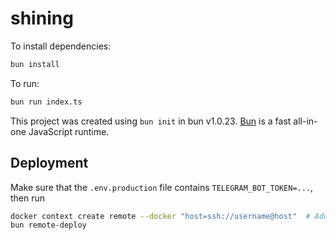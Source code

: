 # shining

To install dependencies:

```bash
bun install
```

To run:

```bash
bun run index.ts
```

This project was created using `bun init` in bun v1.0.23. [Bun](https://bun.sh) is a fast all-in-one JavaScript runtime.

## Deployment
Make sure that the `.env.production` file contains `TELEGRAM_BOT_TOKEN=...`, then run
```bash
docker context create remote --docker "host=ssh://username@host"  # Add docker remote context
bun remote-deploy
```